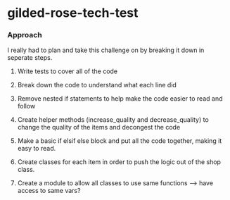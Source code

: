 # gilded-rose-tech-test

### Approach

I really had to plan and take this challenge on by breaking it down in seperate steps.

1. Write tests to cover all of the code
2. Break down the code to understand what each line did
3. Remove nested if statements to help make the code easier to read and follow
4. Create helper methods (increase_quality and decrease_quality) to change the quality of the items and decongest the code
5. Make a basic if elsif else block and put all the code together, making it easy to read.
6. Create classes for each item in order to push the logic out of the shop class.

7. Create a module to allow all classes to use same functions --> have access to same vars?

